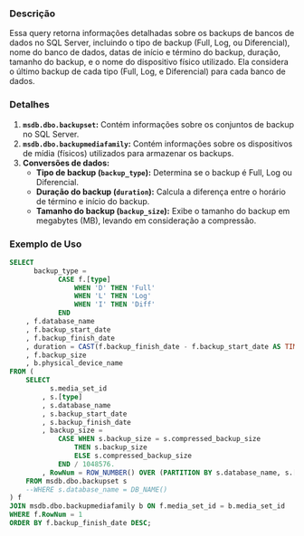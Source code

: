 ### Descrição
Essa query retorna informações detalhadas sobre os backups de bancos de dados no SQL Server, incluindo o tipo de backup (Full, Log, ou Diferencial), nome do banco de dados, datas de início e término do backup, duração, tamanho do backup, e o nome do dispositivo físico utilizado. Ela considera o último backup de cada tipo (Full, Log, e Diferencial) para cada banco de dados.

### Detalhes
1. **`msdb.dbo.backupset`:** Contém informações sobre os conjuntos de backup no SQL Server.
2. **`msdb.dbo.backupmediafamily`:** Contém informações sobre os dispositivos de mídia (físicos) utilizados para armazenar os backups.
3. **Conversões de dados:**
   - **Tipo de backup (`backup_type`):** Determina se o backup é Full, Log ou Diferencial.
   - **Duração do backup (`duration`):** Calcula a diferença entre o horário de término e início do backup.
   - **Tamanho do backup (`backup_size`):** Exibe o tamanho do backup em megabytes (MB), levando em consideração a compressão.

### Exemplo de Uso
```sql
SELECT
      backup_type =
            CASE f.[type]
                WHEN 'D' THEN 'Full'
                WHEN 'L' THEN 'Log'
                WHEN 'I' THEN 'Diff'
            END
    , f.database_name
    , f.backup_start_date
    , f.backup_finish_date
    , duration = CAST(f.backup_finish_date - f.backup_start_date AS TIME)
    , f.backup_size
    , b.physical_device_name
FROM (
    SELECT
          s.media_set_id
        , s.[type]
        , s.database_name
        , s.backup_start_date
        , s.backup_finish_date
        , backup_size =
            CASE WHEN s.backup_size = s.compressed_backup_size
                THEN s.backup_size
                ELSE s.compressed_backup_size
            END / 1048576.
        , RowNum = ROW_NUMBER() OVER (PARTITION BY s.database_name, s.[type] ORDER BY s.backup_finish_date DESC)
    FROM msdb.dbo.backupset s
    --WHERE s.database_name = DB_NAME()
) f
JOIN msdb.dbo.backupmediafamily b ON f.media_set_id = b.media_set_id
WHERE f.RowNum = 1
ORDER BY f.backup_finish_date DESC;

